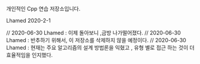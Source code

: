 
개인적인 Cpp 연습 저장소입니다.

Lhamed 
2020-2-1


// 2020-06-30 Lhamed : 이제 돌아보니 ,금방 나가떨어졌다. 
// 2020-06-30 Lhamed : 반추하기 위해서, 이 저장소를 삭제하지 않을 예정이다. 
// 2020-06-30 Lhamed : 현재는 주요 알고리즘의 설계 방법론을 익혔고 , 유형 별로 접근 하는 것이 더 효율적임을 인지했다. 
